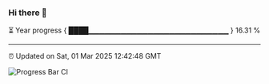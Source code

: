 ### Hi there 👋

⏳ Year progress { ████▁▁▁▁▁▁▁▁▁▁▁▁▁▁▁▁▁▁▁▁▁▁▁▁▁▁ } 16.31 %

---

⏰ Updated on Sat, 01 Mar 2025 12:42:48 GMT

![Progress Bar CI](https://github.com/DhruviPatel157/GitHub-Actions-Demo/workflows/Progress%20Bar%20CI/badge.svg)
